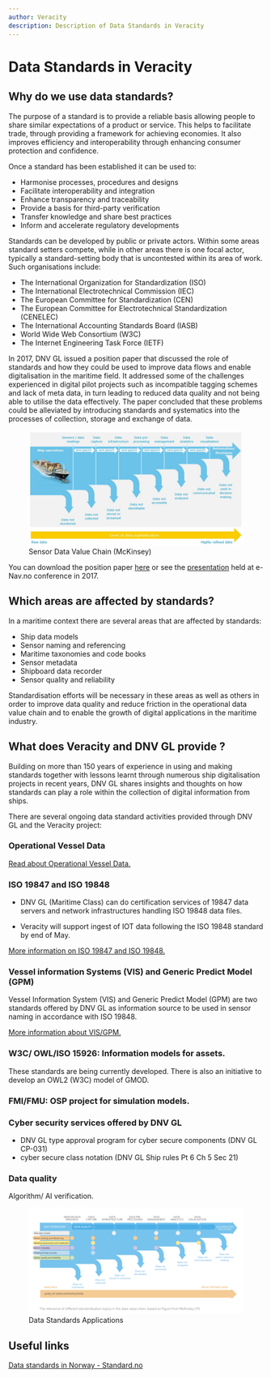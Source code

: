 ```yaml
---
author: Veracity
description: Description of Data Standards in Veracity
---
```


# Data Standards in Veracity

## Why do we use data standards?

The purpose of a standard is to provide a reliable basis allowing people to share similar expectations of a product or service. This helps to facilitate trade, through providing a framework for achieving economies. It also improves efficiency and interoperability through enhancing consumer protection and confidence.

Once a standard has been established it can be used to:

- Harmonise processes, procedures and designs
- Facilitate interoperability and integration
- Enhance transparency and traceability
- Provide a basis for third-party verification
- Transfer knowledge and share best practices
- Inform and accelerate regulatory developments

Standards can be developed by public or private actors. Within some areas standard setters compete, while in other areas there is one focal actor, typically a standard-setting body that is uncontested within its area of work. Such organisations include:

- The International Organization for Standardization (ISO)
- The International Electrotechnical Commission (IEC)
- The European Committee for Standardization (CEN)
- The European Committee for Electrotechnical Standardization (CENELEC)
- The International Accounting Standards Board (IASB)
- World Wide Web Consortium (W3C)
- The Internet Engineering Task Force (IETF)

In 2017, DNV GL issued a position paper that discussed the role of standards and how they could be used to improve data flows and enable digitalisation in the maritime field.  It addressed some of the challenges experienced in digital pilot projects such as incompatible tagging schemes and lack of meta data, in turn leading to reduced data quality and not being able to utilise the data effectively. The paper concluded that these problems could be alleviated by introducing standards and systematics into the processes of collection, storage and exchange of data.

<figure>
	<img src="assets/Sensor_data_value_chain.png"/>
	<figcaption>Sensor Data Value Chain (McKinsey)</figcaption>
</figure>

You can download the position paper [here](https://www.dnvgl.com/publications/standardisation-as-an-enabler-of-digitalization-in-the-maritime-industry-101853) or see the [presentation](https://www.kystverket.no/globalassets/e-navigation/e-nav.no-2017/2017-ppt/1620-lag_dnv-gl.pdf) held at e-Nav.no conference in 2017.

## Which areas are affected by standards?

In a maritime context there are several areas that are affected by standards:

- Ship data models
- Sensor naming and referencing
- Maritime taxonomies and code books
- Sensor metadata
- Shipboard data recorder
- Sensor quality and reliability

Standardisation efforts will be necessary in these areas as well as others in order to improve data quality and reduce friction in the operational data value chain and to enable the growth of digital applications in the maritime industry.

## What does Veracity and DNV GL provide ?

Building on more than 150 years of experience in using and making standards together with lessons learnt through numerous ship digitalisation projects in recent years, DNV GL shares insights and thoughts on how standards can play a role within the collection of digital information from ships.

There are several ongoing data standard activities provided through DNV GL and the Veracity project:

### Operational Vessel Data

[Read about Operational Vessel Data.](operationalvesseldata.md)

### ISO 19847 and ISO 19848

- DNV GL (Maritime Class) can do certification services of 19847 data servers and network infrastructures handling ISO 19848 data files.

- Veracity will support ingest of IOT data following the ISO 19848 standard by end of May.  

[More information on ISO 19847 and ISO 19848.](ISO19847_ISO19848.md)

### Vessel information Systems (VIS) and  Generic Predict Model (GPM)

Vessel Information System (VIS) and Generic Predict Model (GPM) are two standards offered by DNV GL as information source to be used in sensor naming in accordance with ISO 19848.

[More information about VIS/GPM.](VesselInformationSystem.md)

### W3C/ OWL/ISO 15926:  Information models for assets.

These standards are being currently developed. There is also an initiative to develop an OWL2 (W3C) model of GMOD.

### FMI/FMU:  OSP project for simulation models.  

### Cyber security services offered by DNV GL

-	DNV GL type approval program for cyber secure components (DNV GL CP-031)
-	cyber secure class notation  (DNV GL Ship rules Pt 6 Ch 5 Sec 21)  

### Data quality
Algorithm/ AI verification.  

<figure>
	<img src="assets/application_data_standards.png"/>
	<figcaption>Data Standards Applications</figcaption>
</figure>

## Useful links

[Data standards in Norway - Standard.no ](http://standard.no/)
